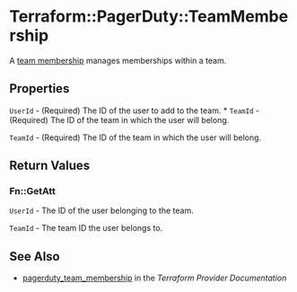 # Terraform::PagerDuty::TeamMembership

A [team membership](https://v2.developer.pagerduty.com/v2/page/api-reference#!/Teams/put_teams_id_users_user_id) manages memberships within a team.

## Properties

`UserId` - (Required) The ID of the user to add to the team. * `TeamId` - (Required) The ID of the team in which the user will belong.

`TeamId` - (Required) The ID of the team in which the user will belong.


## Return Values

### Fn::GetAtt

`UserId` - The ID of the user belonging to the team.

`TeamId` - The team ID the user belongs to.

## See Also

* [pagerduty_team_membership](https://www.terraform.io/docs/providers/pagerduty/r/team_membership.html) in the _Terraform Provider Documentation_